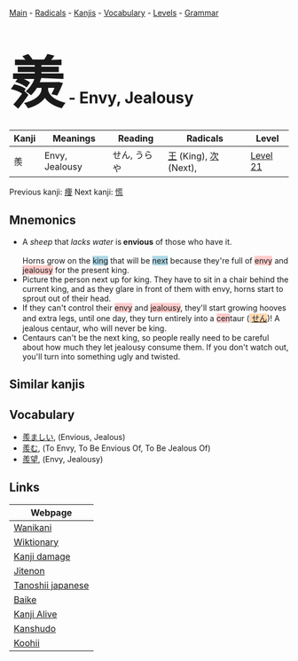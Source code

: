 <style> bigfont {font-size: 100px}</style>
[Main](../index.md) -
[Radicals](../radicals.md) -
[Kanjis](../kanjis.md) -
[Vocabulary](../vocabulary.md) -
[Levels](../levels.md) -
[Grammar](../grammar.md)
# <bigfont> 羨</bigfont> - Envy, Jealousy 

| Kanji | Meanings | Reading | Radicals | Level |
| --- | --- | --- | --- | --- |
| 羨 | Envy, Jealousy | せん, うらや | [王](../radicals/王.md) (King), [次](../radicals/次.md) (Next),  | [Level 21](../levels/wk_level21.md) |

Previous kanji: [痩](痩.md) Next kanji: [慌](慌.md) 

## Mnemonics
 * <div><div>A&nbsp;<em>sheep</em>&nbsp;that&nbsp;<em>lacks&nbsp;</em><em>water</em>&nbsp;is<strong>&nbsp;envious</strong>&nbsp;of those who have it.</div></div><div><div><i></i></div></div><br>Horns grow on the <span style="background-color:#ADD8E6"> king</span> that will be <span style="background-color:#ADD8E6"> next</span> because they're full of <span style="background-color:#ffcccb"> envy</span> and <span style="background-color:#ffcccb"> jealousy</span> for the present king.
* Picture the person next up for king. They have to sit in a chair behind the current king, and as they glare in front of them with envy, horns start to sprout out of their head.
* If they can't control their <span style="background-color:#ffcccb"> envy</span> and <span style="background-color:#ffcccb"> jealousy</span>, they'll start growing hooves and extra legs, until one day, they turn entirely into a <span style="background-color:#ffcccb"> cen</span>taur (<span style="background-color:#fed8b1"> [せん](https://jisho.org/search/せん)</span>)! A jealous centaur, who will never be king.
* Centaurs can't be the next king, so people really need to be careful about how much they let jealousy consume them. If you don't watch out, you'll turn into something ugly and twisted.


## Similar kanjis
 


## Vocabulary
 * [羨ましい](../vocabulary/羨.md), (Envious, Jealous)
* [羨む](../vocabulary/羨.md), (To Envy, To Be Envious Of, To Be Jealous Of)
* [羨望](../vocabulary/羨.md), (Envy, Jealousy)



## Links 

| Webpage |
| --- |
| [Wanikani          ](https://www.wanikani.com/kanji/羨) |
| [Wiktionary        ](https://en.wiktionary.org/wiki/羨) |
| [Kanji damage      ](http://www.kanjidamage.com/kanji/search?utf8=✓&q=羨) |
| [Jitenon           ](https://jitenon.com/kanji/羨) |
| [Tanoshii japanese ](https://www.tanoshiijapanese.com/dictionary/kanji.cfm?k=羨) |
| [Baike             ](https://baike.baidu.com/item/羨) |
| [Kanji Alive       ](https://app.kanjialive.com/羨) |
| [Kanshudo          ](https://www.kanshudo.com/searchmn?q=羨) |
| [Koohii            ](https://kanji.koohii.com/study/kanji/羨) |
